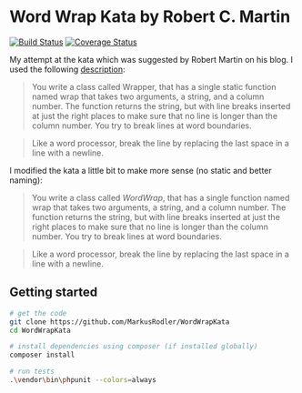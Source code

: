 # Word Wrap Kata by Robert C. Martin
[![Build Status](https://img.shields.io/travis/MarkusRodler/WordWrapKata.svg?style=flat-square)](https://travis-ci.org/MarkusRodler/WordWrapKata)
[![Coverage Status](https://img.shields.io/coveralls/MarkusRodler/WordWrapKata.svg?style=flat-square)](https://coveralls.io/github/MarkusRodler/WordWrapKata?branch=master)

My attempt at the kata which was suggested by Robert Martin on his blog. I used the following [description](http://codingdojo.org/cgi-bin/index.pl?KataWordWrap):

  > You write a class called Wrapper, that has a single static function named wrap that takes two arguments, a string, and a column number. The function returns the string, but with line breaks inserted at just the right places to make sure that no line is longer than the column number. You try to break lines at word boundaries.

  > Like a word processor, break the line by replacing the last space in a line with a newline.

I modified the kata a little bit to make more sense (no static and better naming):

  > You write a class called *WordWrap*, that has a single function named wrap that takes two arguments, a string, and a column number. The function returns the string, but with line breaks inserted at just the right places to make sure that no line is longer than the column number. You try to break lines at word boundaries.

  > Like a word processor, break the line by replacing the last space in a line with a newline.

## Getting started

 ```bash
# get the code
git clone https://github.com/MarkusRodler/WordWrapKata
cd WordWrapKata

# install dependencies using composer (if installed globally)
composer install

# run tests
.\vendor\bin\phpunit --colors=always
 ```

